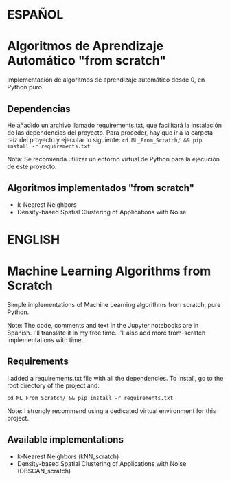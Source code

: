 # ESPAÑOL

# Algoritmos de Aprendizaje Automático "from scratch"
Implementación de algoritmos de aprendizaje automático desde 0, en Python puro.

## Dependencias
He añadido un archivo llamado requirements.txt, que facilitará la instalación de las dependencias del proyecto. Para proceder, hay que ir a la
carpeta raíz del proyecto y ejecutar lo siguiente:
`
cd ML_From_Scratch/ &&
pip install -r requirements.txt
`

Nota: Se recomienda utilizar un entorno virtual de Python para la ejecución de este proyecto.

## Algoritmos implementados "from scratch"
- k-Nearest Neighbors
- Density-based Spatial Clustering of Applications with Noise

# ENGLISH

# Machine Learning Algorithms from Scratch
Simple implementations of Machine Learning algorithms from scratch, pure Python.

Note: The code, comments and text in the Jupyter notebooks are in Spanish. I'll translate it in my free time. I'll also add more from-scratch implementations with time.

## Requirements
I added a requirements.txt file with all the dependencies. To install, go to the root directory of the project and:

`
cd ML_From_Scratch/ &&
pip install -r requirements.txt
`

Note: I strongly recommend using a dedicated virtual environment for this project.

## Available implementations
- k-Nearest Neighbors (kNN_scratch)
- Density-based Spatial Clustering of Applications with Noise (DBSCAN_scratch)
